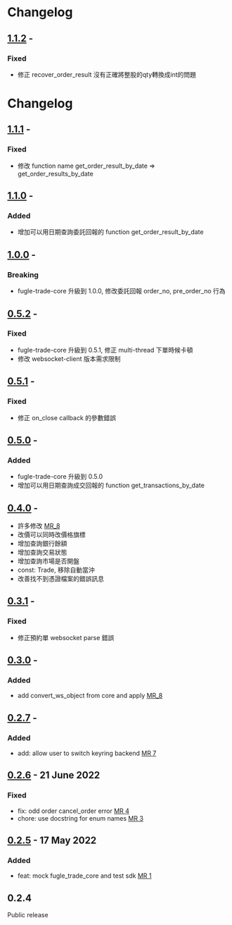 # Changelog
## [1.1.2](https://github.com/fugle-dev/fugle-trade-python/compare/1.1.0...1.1.1) -

### Fixed
  - 修正 recover_order_result 沒有正確將整股的qty轉換成int的問題
# Changelog
## [1.1.1](https://github.com/fugle-dev/fugle-trade-python/compare/1.1.0...1.1.1) -

### Fixed
  - 修改 function name get_order_result_by_date => get_order_results_by_date
## [1.1.0](https://github.com/fugle-dev/fugle-trade-python/compare/1.0.0...1.1.0) -

### Added
  - 增加可以用日期查詢委託回報的 function get_order_result_by_date

## [1.0.0](https://github.com/fugle-dev/fugle-trade-python/compare/0.5.2...1.0.0) -

### Breaking
  - fugle-trade-core 升級到 1.0.0, 修改委託回報 order_no, pre_order_no 行為

## [0.5.2](https://github.com/fugle-dev/fugle-trade-python/compare/0.5.1...0.5.2) -
### Fixed
  - fugle-trade-core 升級到 0.5.1, 修正 multi-thread 下單時候卡頓
  - 修改 websocket-client 版本需求限制

## [0.5.1](https://github.com/fugle-dev/fugle-trade-python/compare/0.5.0...0.5.1) -
### Fixed
  - 修正 on_close callback 的參數錯誤


## [0.5.0](https://github.com/fugle-dev/fugle-trade-python/compare/0.4.0...0.5.0) -
### Added
  - fugle-trade-core 升級到 0.5.0
  - 增加可以用日期查詢成交回報的 function get_transactions_by_date

## [0.4.0](https://github.com/fugle-dev/fugle-trade-python/compare/0.3.1...0.4.0) -
  - 許多修改 [MR_8](https://github.com/fugle-dev/fugle-trade-python/pull/8)
  - 改價可以同時改價格旗標
  - 增加查詢銀行餘額
  - 增加查詢交易狀態
  - 增加查詢市場是否開盤
  - const: Trade, 移除自動當沖
  - 改善找不到憑證檔案的錯誤訊息


## [0.3.1](https://github.com/fugle-dev/fugle-trade-python/compare/0.3.0...0.3.1) -

### Fixed

- 修正預約單 websocket parse 錯誤

## [0.3.0](https://github.com/fugle-dev/fugle-trade-python/compare/0.2.7...0.3.0) -

### Added

- add convert_ws_object from core and apply [MR_8](https://github.com/fugle-dev/fugle-trade-python/pull/8)


## [0.2.7](https://github.com/fugle-dev/fugle-trade-python/compare/0.2.6...0.2.7) -

### Added

- add: allow user to switch keyring backend  [MR 7](https://github.com/fugle-dev/fugle-trade-python/pull/7)

## [0.2.6](https://github.com/fugle-dev/fugle-trade-python/compare/0.2.5...0.2.6) -  21 June 2022

### Fixed

- fix: odd order cancel_order error [MR 4](https://github.com/fugle-dev/fugle-trade-python/pull/4)
- chore: use docstring for enum names [MR 3](https://github.com/fugle-dev/fugle-trade-python/pull/3)

## [0.2.5](https://github.com/fugle-dev/fugle-trade-python/compare/0.2.4...0.2.5) -  17 May 2022

### Added

- feat: mock fugle_trade_core and test sdk [MR 1](https://github.com/fugle-dev/fugle-trade-python/pull/1)

## 0.2.4
  Public release
